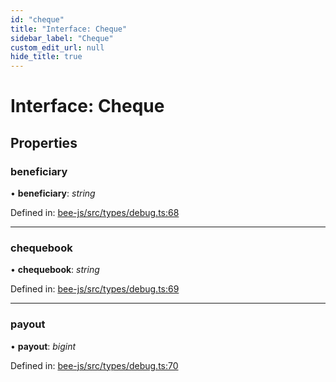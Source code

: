```yaml
---
id: "cheque"
title: "Interface: Cheque"
sidebar_label: "Cheque"
custom_edit_url: null
hide_title: true
---
```


# Interface: Cheque

## Properties

### beneficiary

• **beneficiary**: *string*

Defined in: [bee-js/src/types/debug.ts:68](https://github.com/ethersphere/bee-js/blob/430becc/src/types/debug.ts#L68)

___

### chequebook

• **chequebook**: *string*

Defined in: [bee-js/src/types/debug.ts:69](https://github.com/ethersphere/bee-js/blob/430becc/src/types/debug.ts#L69)

___

### payout

• **payout**: *bigint*

Defined in: [bee-js/src/types/debug.ts:70](https://github.com/ethersphere/bee-js/blob/430becc/src/types/debug.ts#L70)
